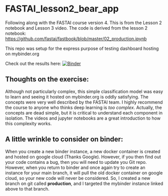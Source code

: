 # FASTAI_lesson2_bear_app
Following along with the FASTAI course version 4. This is from the Lesson 2 notebook and Lesson 3 video.
The code is derived from the lesson 2 notebook:
https://github.com/fastai/fastbook/blob/master/02_production.ipynb

This repo was setup for the express purpose of testing dashboard hosting on mybinder.org

Check out the results here:
[![Binder](https://mybinder.org/badge_logo.svg)](https://mybinder.org/v2/gh/Exocyst/FASTAI_lesson2_bear_app/production?urlpath=voila%2Frender%2Fbear_app.ipynb)

## Thoughts on the exercise:
Although not particularly complex, this simple classification model was easy to learn and seeing it hosted on mybinder.org is oddly satisfying.  The concepts were very well described by the FASTAI team.  I highly recommend the course to anyone who thinks deep learning is *too complex*. Actually, the concepts are dead simple, but it is critical to understand each component in isolation.  The videos and jupyter notebooks are a great introduction to how this complexity works.

## A little wrinkle to consider on binder:
When you create a new binder instance, a new docker container is created and hosted on google cloud (Thanks Google). However, if you then find out your code contains a bug, then you will need to update you Git repo. However, when you return to binder and once again try to create an instance for your main branch, it will pull the old docker container on google cloud, so your new code will never be considered. So, I created a new branch on git called **production**, and I targeted the mybinder instance linked above to that branch.
